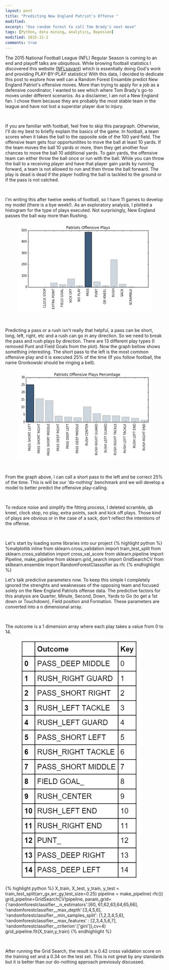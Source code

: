 ```yaml
---
layout: post
title: "Predicting New England Patriot's Offense "
modified:
excerpt: "Use random forest to call Tom Brady's next move"
tags: [Python, data mining, analytics, Bayesian]
modified: 2015-12-2
comments: true
---
```


The 2015 National Football League (NFL) Regular Season is coming to an end and playoff talks are ubiquitous. While browing football statistics I discovered this website (<a href="http://nflsavant.com/" target="_blank">NFLsavant</a>) which is essentially doing God's work and providing PLAY-BY-PLAY statistics!  With this data, I decided to dedicate this post to explore how well can a Random Forest Ensamble predict New England Patriot's offensive moves. More than trying to apply for a job as a defensive coordinator, I wanted to see which where Tom Brady's go-to moves under different scenarios.  As a disclaimer, I am not a New England fan. I chose them because they are probably the most stable team in the league and have not lost a superstar player due to injury.
<p><br></p>
If you are familiar with football, feel free to skip this paragraph. Otherwise, I'll do my best to briefly explain the basics of the game. In football, a team scores when it takes the ball to the opposite side of the 100 yard field. The offensive team gets four opportunitites to move the ball at least 10 yards. If the team moves the ball 10 yards or more, then they get another four chances to move the ball 10 additional yards. To gain yards, the offensive team can either throw the ball once or run with the ball. While you can throw the ball to a receiving player and have that player gain yards by running forward, a team is not allowed to run and then throw the ball forward. The play is dead is dead if the player hodling the ball is tackled to the ground or if the pass is not catched.

<p><br></p>

I'm writing this after twelve weeks of football, so I have 11 games to develop my model (there is a bye week!). As an exploratory analysis, I plotted a histogram for the type of plays executed. Not surprisingly, New England passes the ball way more than Rushing.
<figure>
     <img src="/images/NE_NFL/Patriots_Offensive_Plays.png">
    <figcaption></figcaption>
</figure>

<p><br></p>

Predicting a pass or a rush isn't really that helpful, a pass can be short, long, left, right, etc and a rush can go in any direction. So we need to break the pass and rush plays by direction. There are 13 different play types (I removed Punt and Field Goals from the plot). Now the graph bellow shows something interesting. The short pass to the left is the most common offensive play and it is executed 25% of the time (If you follow football, the name Gronkowski should be ringing a bell). 

<figure>
     <img src="/images/NE_NFL/Patriots_PlayTypePercentage.png"  height="10%">
    <figcaption></figcaption>
</figure>

<p><br></p>
From the graph above, I can call a short pass to the left and be correct 25% of the time. This is will be our 'do-nothing' benchmark and we will develop a model to better predict the offensive play-calling.
<p><br></p>

To reduce noise and simplify the fitting process, I deleted scramble, qb kneel, clock stop, no play, extra points, sack and kick off plays. Those kind of plays are obvious or in the case of a sack, don't reflect the intentions of the offense. 

<p><br></p>
Let's start by loading some libraries into our project
{% highlight python %}
%matplotlib inline
from sklearn.cross_validation import train_test_split
from sklearn.cross_validation import cross_val_score
from sklearn.pipeline import Pipeline, make_pipeline
from sklearn.grid_search import GridSearchCV
from sklkearn.ensemble import RandomForestClasssifier as rfc
{% endhighlight %}

Let's talk predictive parameters now. To keep this simple I completely ignored the strenghts and weaknesses of the opposing team and focused solely on the New England Patriots offense data. The predictive factors for this analysis are Quarter, Minute, Second, Down, Yards to Go (to get a 1st down or Touchdown), Field position and Formation. These parameters are converted into a n dimensional array.

<p><br></p>
The outcome is a 1 dimension array where each play takes a value from 0 to 14. 
<figure>
     <img src="/images/NE_NFL/Outcome_Key.PNG" style="height:20%;">
    <figcaption></figcaption>
</figure>

{% highlight python %}
X_train, X_test, y_train, y_test = train_test_split(arr_gx,arr_gy,test_size=0.25)
pipeline = make_pipeline( rfc())
grid_pipeline=GridSearchCV(pipeline, param_grid={'randomforestclassifier__n_estimators':[60, 61,62,63,64,65,66],
                                                'randomforestclassifier__max_depth':[3,4,5,6],
                                                'randomforestclassifier__min_samples_split': [1,2,3,4,5,6],
                                                'randomforestclassifier__max_features' : [2,3,4,5,6,7],
                                                'randomforestclassifier__criterion':['gini']},cv=4)
grid_pipeline.fit(X_train,y_train)
{% endhighlight %}

<p><br></p>

After running the Grid Search, the result is a 0.42 cross validation score on the training set and a 0.34 on the test set. This is not great by any standards but it is better than our do-nothing approach previosuly discussed.
